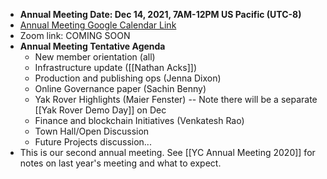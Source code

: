 - **Annual Meeting Date: Dec 14, 2021, 7AM-12PM US Pacific (UTC-8)**
- [Annual Meeting Google Calendar Link](https://calendar.google.com/event?action=TEMPLATE&tmeid=NjVzMXQ2aDc5bGd0a2VmZ2UwaW4xNmtnYzIgbzk5NW00MzE3M2Jwc2xtaGg0OW5tcnA1aTRAZw&tmsrc=o995m43173bpslmhh49nmrp5i4%40group.calendar.google.com)
- Zoom link: COMING SOON
- **Annual Meeting Tentative Agenda**
    - New member orientation (all)
    - Infrastructure update ([[Nathan Acks]])
    - Production and publishing ops (Jenna Dixon)
    - Online Governance paper (Sachin Benny)
    - Yak Rover Highlights (Maier Fenster) -- Note there will be a separate [[Yak Rover Demo Day]] on Dec 
    - Finance and blockchain Initiatives (Venkatesh Rao)
    - Town Hall/Open Discussion
    - Future Projects discussion...
- This is our second annual meeting. See [[YC Annual Meeting 2020]] for notes on last year's meeting and what to expect.
